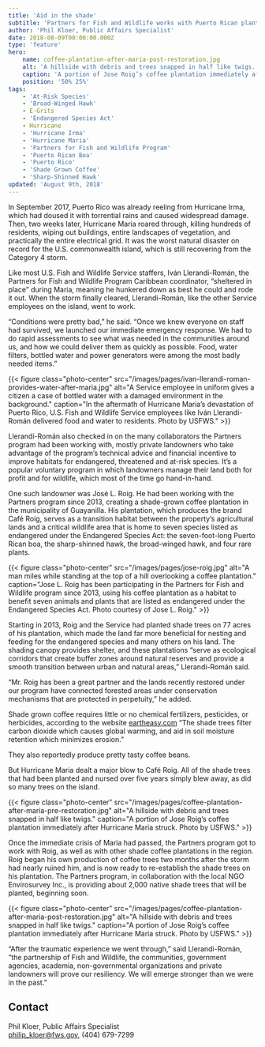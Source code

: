 ```yaml
---
title: 'Aid in the shade'
subtitle: 'Partners for Fish and Wildlife works with Puerto Rican plantation to benefit endangered species and make a good cup of coffee'
author: 'Phil Kloer, Public Affairs Specialist'
date: 2018-08-09T00:00:00.000Z
type: 'feature'
hero:
    name: coffee-plantation-after-maria-post-restoration.jpg
    alt: 'A hillside with debris and trees snapped in half like twigs.'
    caption: 'A portion of Jose Roig’s coffee plantation immediately after Hurricane Maria struck. Photo by USFWS.'
    position: '50% 25%'
tags:
    - 'At-Risk Species'
    - 'Broad-Winged Hawk'
    - E-Grits
    - 'Endangered Species Act'
    - Hurricane
    - 'Hurricane Irma'
    - 'Hurricane Maria'
    - 'Partners for Fish and Wildlife Program'
    - 'Puerto Rican Boa'
    - 'Puerto Rico'
    - 'Shade Grown Coffee'
    - 'Sharp-Shinned Hawk'
updated: 'August 9th, 2018'
---
```


In September 2017, Puerto Rico was already reeling from Hurricane Irma, which had doused it with torrential rains and caused widespread damage. Then, two weeks later, Hurricane Maria roared through, killing hundreds of residents, wiping out buildings, entire landscapes of vegetation, and practically the entire electrical grid. It was the worst natural disaster on record for the U.S. commonwealth island, which is still recovering from the Category 4 storm.

Like most U.S. Fish and Wildlife Service staffers, Iván Llerandi-Román, the Partners for Fish and Wildlife Program Caribbean coordinator, “sheltered in place” during Maria, meaning he hunkered down as best he could and rode it out. When the storm finally cleared, Llerandi-Román, like the other Service employees on the island, went to work.

“Conditions were pretty bad,” he said. “Once we knew everyone on staff had survived, we launched our immediate emergency response. We had to do rapid assessments to see what was needed in the communities around us, and how we could deliver them as quickly as possible. Food, water filters, bottled water and power generators were among the most badly needed items.”

{{< figure class="photo-center" src="/images/pages/ivan-llerandi-roman-provides-water-after-maria.jpg" alt="A Service employee in uniform gives a citizen a case of bottled water with a damaged environment in the background." caption="In the aftermath of Hurricane Maria’s devastation of Puerto Rico, U.S. Fish and Wildlife Service employees like Iván Llerandi-Román delivered food and water to residents. Photo by USFWS." >}}

Llerandi-Román also checked in on the many collaborators the Partners program had been working with, mostly private landowners who take advantage of the program’s technical advice and financial incentive to improve habitats for endangered, threatened and at-risk species. It’s a popular voluntary program in which landowners manage their land both for profit and for wildlife, which most of the time go hand-in-hand.

One such landowner was José L. Roig. He had been working with the Partners program since 2013, creating a shade-grown coffee plantation in the municipality of Guayanilla. His plantation, which produces the brand Café Roig, serves as a transition habitat between the property’s agricultural lands and a critical wildlife area that is home to seven species listed as endangered under the Endangered Species Act: the seven-foot-long Puerto Rican boa, the sharp-shinned hawk, the broad-winged hawk, and four rare plants.

{{< figure class="photo-center" src="/images/pages/jose-roig.jpg" alt="A man miles while standing at the top of a hill overlooking a coffee plantation." caption="Jose L. Roig has been participating in the Partners for Fish and Wildlife program since 2013, using his coffee plantation as a habitat to benefit seven animals and plants that are listed as endangered under the Endangered Species Act. Photo courtesy of Jose L. Roig." >}}

Starting in 2013, Roig and the Service had planted shade trees on 77 acres of his plantation, which made the land far more beneficial for nesting and feeding for the endangered species and many others on his land. The shading canopy provides shelter, and these plantations “serve as ecological corridors that create buffer zones around natural reserves and provide a smooth transition between urban and natural areas,” Llerandi-Román said.

“Mr. Roig has been a great partner and the lands recently restored under our program have connected forested areas under conservation mechanisms that are protected in perpetuity,” he added.

Shade grown coffee requires little or no chemical fertilizers, pesticides, or herbicides, according to the website [eartheasy.com](https://eartheasy.com/) “The shade trees filter carbon dioxide which causes global warming, and aid in soil moisture retention which minimizes erosion.”

They also reportedly produce pretty tasty coffee beans.

But Hurricane Maria dealt a major blow to Café Roig. All of the shade trees that had been planted and nursed over five years simply blew away, as did so many trees on the island.

{{< figure class="photo-center" src="/images/pages/coffee-plantation-after-maria-pre-restoration.jpg" alt="A hillside with debris and trees snapped in half like twigs." caption="A portion of Jose Roig’s coffee plantation immediately after Hurricane Maria struck. Photo by USFWS." >}}

Once the immediate crisis of Maria had passed, the Partners program got to work with Roig, as well as with other shade coffee plantations in the region. Roig began his own production of coffee trees two months after the storm had nearly ruined him, and is now ready to re-establish the shade trees on his plantation. The Partners program, in collaboration with the local NGO Envirosurvey Inc., is providing about 2,000 native shade trees that will be planted, beginning soon.

{{< figure class="photo-center" src="/images/pages/coffee-plantation-after-maria-post-restoration.jpg" alt="A hillside with debris and trees snapped in half like twigs." caption="A portion of Jose Roig’s coffee plantation immediately after Hurricane Maria struck. Photo by USFWS." >}}

“After the traumatic experience we went through,” said Llerandi-Román, “the partnership of Fish and Wildlife, the communities, government agencies, academia, non-governmental organizations and private landowners will prove our resiliency. We will emerge stronger than we were in the past.”

## Contact

Phil Kloer, Public Affairs Specialist  
[philip_kloer@fws.gov](mailto:philip_kloer@fws.gov), (404) 679-7299